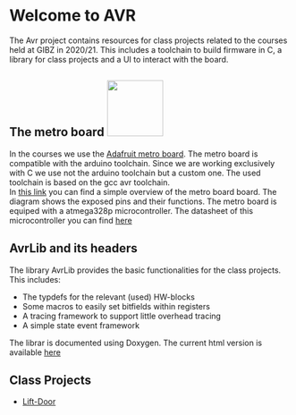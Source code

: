 # Welcome to AVR

The Avr project contains resources for class projects related to the courses held at GIBZ in 2020/21. This includes a toolchain to build firmware in C, a library for class projects and a UI to interact with the board. 


## The metro board <img src="https://user-images.githubusercontent.com/46196385/99855226-9d52e680-2b86-11eb-9b21-aa7be37c54b5.jpg" width="100" height="100"/>
In the courses we use the [Adafruit metro board](https://www.adafruit.com/product/2488?gclid=EAIaIQobChMI383B5Yr27QIVEgOLCh1_Vw1FEAAYAiAAEgJi-PD_BwE). 
The metro board is compatible with the arduino toolchain. Since we are working exclusively with C we use not the arduino toolchain but a custom one. The used toolchain is based on the gcc avr toolchain. <br>
In [this link](https://cdn-shop.adafruit.com/product-files/2488/Adafruit+Metrol_v2_0.pdf) you can find a simple overview of the metro board board. The diagram shows the exposed pins and their functions.
The metro board is equiped with a atmega328p microcontroller. The datasheet of this microcontroller you can find [here](http://ww1.microchip.com/downloads/en/DeviceDoc/Atmel-7810-Automotive-Microcontrollers-ATmega328P_Datasheet.pdf)

##  AvrLib and its headers

The library AvrLib provides the basic functionalities for the class projects. This includes:
- The typdefs for the relevant (used) HW-blocks
- Some macros to easily set bitfields within registers
- A tracing framework to support little overhead tracing
- A simple state event framework

The librar is documented using Doxygen. The current html version is available [here](docs/html_docs/html/index.html)

## Class Projects

- [Lift-Door](docs/ProjDoor)

